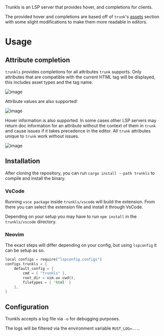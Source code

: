 Trunkls is an LSP server that provides hover, and completions for clients.

The provided hover and completions are based off of `trunk`'s [assets](https://trunkrs.dev/assets/) section with some slight modifications to make them more readable in editors.

# Usage

## Attribute completion
`trunkls` provides completions for all attributes `trunk` supports. Only attributes that are compatible with the current HTML tag will be displayed, this includes asset types and the tag name.

![image](https://github.com/user-attachments/assets/c28002c9-77c8-4d6f-989b-f7d7fe65c807)

Attribute values are also supported!

![image](https://github.com/user-attachments/assets/854b365d-3293-447a-9811-5ec5c8b9c510)

Hover information is also supported. 
In some cases other LSP servers may return doc information for an attribute without the context of them in `trunk` and cause issues if it takes precedence in the editor.
All `trunk` attributes unique to `trunk` work without issues.

![image](https://github.com/user-attachments/assets/c855c672-09ef-47b4-b0b5-31b282fa69a7)




## Installation
After cloning the repository, you can run `cargo install --path trunkls` to compile and install the binary. 

### VsCode
Running `vsce package` inside `trunkls/vscode` will build the extension. From there you can select the extension file and install it through VsCode.

Depending on your setup you may have to run `npm install` in the `trunkls/vscode` directory.

### Neovim
The exact steps will differ depending on your config, but using `lspconfig` it can be setup as so.
```rust
local configs = require("lspconfig.configs")
configs.trunkls = {
	default_config = {
		cmd = { "trunkls" },
		root_dir = vim.uv.cwd(),
		filetypes = { 'html' }
	},
}
```

## Configuration
Trunkls accepts a log file via `-o` for debugging purposes. 

The logs will be filtered via the environment variable `RUST_LOG=...`.

